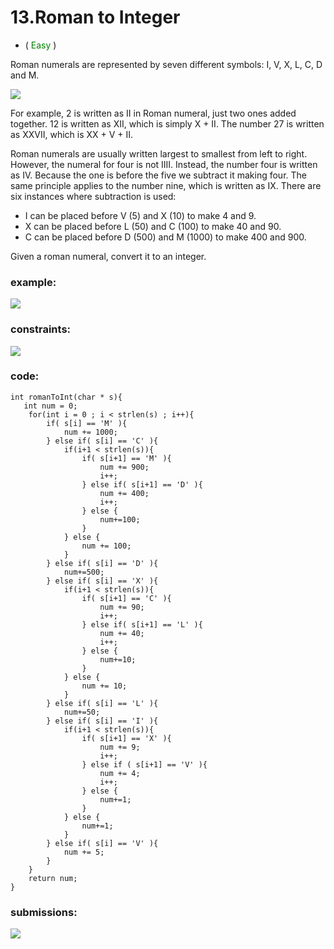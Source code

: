 # 13.Roman to Integer
* (<span style="color: green"> Easy </span>)

Roman numerals are represented by seven different symbols: I, V, X, L, C, D and M.

![](https://i.imgur.com/7s4Nsk9.png)

For example, 2 is written as II in Roman numeral, just two ones added together. 
12 is written as XII, which is simply X + II. The number 27 is written as XXVII, 
which is XX + V + II.

Roman numerals are usually written largest to smallest from left to right. 
However, the numeral for four is not IIII. Instead, the number four is written as IV. 
Because the one is before the five we subtract it making four. 
The same principle applies to the number nine, which is written as IX. 
There are six instances where subtraction is used:

* I can be placed before V (5) and X (10) to make 4 and 9. 
* X can be placed before L (50) and C (100) to make 40 and 90. 
* C can be placed before D (500) and M (1000) to make 400 and 900.

Given a roman numeral, convert it to an integer.
### example:
![](https://i.imgur.com/PEt26mb.png)

### constraints:
![](https://i.imgur.com/gGJUIhq.png)

### code:
```
int romanToInt(char * s){
   int num = 0;
    for(int i = 0 ; i < strlen(s) ; i++){
        if( s[i] == 'M' ){
            num += 1000;
        } else if( s[i] == 'C' ){
            if(i+1 < strlen(s)){
                if( s[i+1] == 'M' ){
                    num += 900;
                    i++;
                } else if( s[i+1] == 'D' ){
                    num += 400;
                    i++;
                } else {
                    num+=100;
                }
            } else {
                num += 100;
            }
        } else if( s[i] == 'D' ){
            num+=500;
        } else if( s[i] == 'X' ){
            if(i+1 < strlen(s)){
                if( s[i+1] == 'C' ){
                    num += 90;
                    i++;
                } else if( s[i+1] == 'L' ){
                    num += 40;
                    i++;
                } else {
                    num+=10;
                }
            } else {
                num += 10;
            }
        } else if( s[i] == 'L' ){
            num+=50;
        } else if( s[i] == 'I' ){
            if(i+1 < strlen(s)){
                if( s[i+1] == 'X' ){
                    num += 9;
                    i++;
                } else if ( s[i+1] == 'V' ){
                    num += 4;
                    i++;
                } else {
                    num+=1;
                }
            } else {
                num+=1;
            }
        } else if( s[i] == 'V' ){
            num += 5;
        }
    }
    return num;
}
```

### submissions:
![](https://i.imgur.com/5a4XiVE.png)
